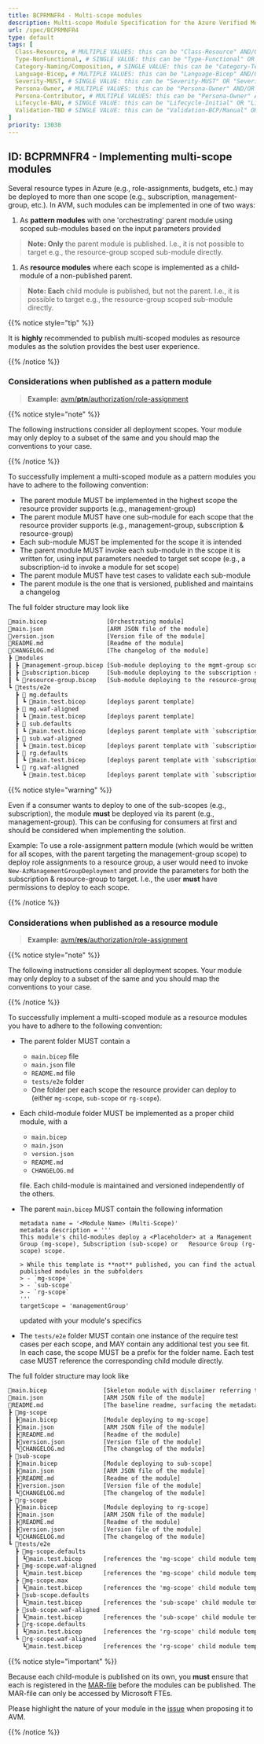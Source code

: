 ```yaml
---
title: BCPRMNFR4 - Multi-scope modules
description: Multi-scope Module Specification for the Azure Verified Modules (AVM) program
url: /spec/BCPRMNFR4
type: default
tags: [
  Class-Resource, # MULTIPLE VALUES: this can be "Class-Resource" AND/OR "Class-Pattern" AND/OR "Class-Utility"
  Type-NonFunctional, # SINGLE VALUE: this can be "Type-Functional" OR "Type-NonFunctional"
  Category-Naming/Composition, # SINGLE VALUE: this can be "Category-Testing" OR "Category-Telemetry" OR "Category-Contribution/Support" OR "Category-Documentation" OR "Category-CodeStyle" OR "Category-Naming/Composition" OR "Category-Inputs/Outputs" OR "Category-Release/Publishing"
  Language-Bicep, # MULTIPLE VALUES: this can be "Language-Bicep" AND/OR "Language-Terraform"
  Severity-MUST, # SINGLE VALUE: this can be "Severity-MUST" OR "Severity-SHOULD" OR "Severity-MAY"
  Persona-Owner, # MULTIPLE VALUES: this can be "Persona-Owner" AND/OR "Persona-Contributor"
  Persona-Contributor, # MULTIPLE VALUES: this can be "Persona-Owner" AND/OR "Persona-Contributor"
  Lifecycle-BAU, # SINGLE VALUE: this can be "Lifecycle-Initial" OR "Lifecycle-BAU" OR "Lifecycle-EOL"
  Validation-TBD # SINGLE VALUE: this can be "Validation-BCP/Manual" OR "Validation-BCP/CI/Informational" OR "Validation-BCP/CI/Enforced"
]
priority: 13030
---
```


## ID: BCPRMNFR4 - Implementing multi-scope modules

Several resource types in Azure (e.g., role-assignments, budgets, etc.) may be deployed to more than one scope (e.g., subscription, management-group, etc.).
In AVM, such modules can be implemented in one of two ways:
1. As **pattern modules** with one 'orchestrating' parent module using scoped sub-modules based on the input parameters provided

  > **Note: Only** the parent module is published. I.e., it is not possible to target e.g., the resource-group scoped sub-module directly.

1. As **resource modules** where each scope is implemented as a child-module of a non-published parent.

  > **Note: Each** child module is published, but not the parent. I.e., it is possible to target e.g., the resource-group scoped sub-module directly.

{{% notice style="tip" %}}

It is **highly** recommended to publish multi-scoped modules as resource modules as the solution provides the best user experience.

{{% /notice %}}

### Considerations when published as a pattern module

  > **Example:** [avm/<b>ptn</b>/authorization/role-assignment](https://github.com/Azure/bicep-registry-modules/tree/main/avm/ptn/authorization/role-assignment)

{{% notice style="note" %}}

The following instructions consider all deployment scopes. Your module may only deploy to a subset of the same and you should map the conventions to your case.

{{% /notice %}}

To successfully implement a multi-scoped module as a pattern modules you have to adhere to the following convention:

- The parent module MUST be implemented in the highest scope the resource provider supports (e.g., management-group)
- The parent module MUST have one sub-module for each scope that the resource provider supports (e.g., management-group, subscription & resource-group)
- Each sub-module MUST be implemented for the scope it is intended
- The parent module MUST invoke each sub-module in the scope it is written for, using input parameters needed to target set scope (e.g., a subscription-id to invoke a module for set scope)
- The parent module MUST have test cases to validate each sub-module
- The parent module is the one that is versioned, published and maintains a changelog

The full folder structure may look like
```txt
📄main.bicep                 [Orchestrating module]
📄main.json                  [ARM JSON file of the module]
📄version.json               [Version file of the module]
📄README.md                  [Readme of the module]
📄CHANGELOG.md               [The changelog of the module]
┣ 📂modules
┃ ┣ 📄management-group.bicep [Sub-module deploying to the mgmt-group scope (if applicable)]
┃ ┣ 📄subscription.bicep     [Sub-module deploying to the subscription scope (if applicable)]
┃ ┗ 📄resource-group.bicep   [Sub-module deploying to the resource-group scope (if applicable)]
┗ 📂tests/e2e
  ┣ 📂 mg.defaults
  ┃ ┗ 📄main.test.bicep      [deploys parent template]
  ┣ 📂 mg.waf-aligned
  ┃ ┗ 📄main.test.bicep      [deploys parent template]
  ┣ 📂 sub.defaults
  ┃ ┗ 📄main.test.bicep      [deploys parent template with `subscriptionId` param]
  ┣ 📂 sub.waf-aligned
  ┃ ┗ 📄main.test.bicep      [deploys parent template with `subscriptionId` param]
  ┣ 📂 rg.defaults
  ┃ ┗ 📄main.test.bicep      [deploys parent template with `subscriptionId` & `resourceGroupName` params]
  ┗ 📂 rg.waf-aligned
    ┗ 📄main.test.bicep      [deploys parent template with `subscriptionId` & `resourceGroupName` params]
```

{{% notice style="warning" %}}

Even if a consumer wants to deploy to one of the sub-scopes (e.g., subscription), the module **must** be deployed via its parent (e.g., management-group). This can be confusing for consumers at first and should be considered when implementing the solution.

Example: To use a role-assignment pattern module (which would be written for all scopes, with the parent targeting the management-group scope) to deploy role assignments to a resource group, a user would need to invoke `New-AzManagementGroupDeployment` and provide the parameters for both the subscription & resource-group to target. I.e., the user **must** have permissions to deploy to each scope.

{{% /notice %}}

### Considerations when published as a resource module

  > **Example:** [avm/<b>res</b>/authorization/role-assignment](https://github.com/Azure/bicep-registry-modules/tree/main/avm/res/authorization/role-assignment)

{{% notice style="note" %}}

The following instructions consider all deployment scopes. Your module may only deploy to a subset of the same and you should map the conventions to your case.

{{% /notice %}}

To successfully implement a multi-scoped module as a resource modules you have to adhere to the following convention:

- The parent folder MUST contain a
  - `main.bicep` file
  - `main.json` file
  - `README.md` file
  - `tests/e2e` folder
  - One folder per each scope the resource provider can deploy to (either `mg-scope`, `sub-scope` or `rg-scope`).
- Each child-module folder MUST be implemented as a proper child module, with a
  - `main.bicep`
  - `main.json`
  - `version.json`
  - `README.md`
  - `CHANGELOG.md`

  file. Each child-module is maintained and versioned independently of the others.

- The parent `main.bicep` MUST contain the following information

  ```bicep
  metadata name = '<Module Name> (Multi-Scope)'
  metadata description = '''
  This module's child-modules deploy a <Placeholder> at a Management Group (mg-scope), Subscription (sub-scope) or   Resource Group (rg-scope) scope.

  > While this template is **not** published, you can find the actual published modules in the subfolders
  > - `mg-scope`
  > - `sub-scope`
  > - `rg-scope`
  '''
  targetScope = 'managementGroup'
  ```

  updated with your module's specifics

- The `tests/e2e` folder MUST contain one instance of the require test cases per each scope, and MAY contain any additional test you see fit. In each case, the scope MUST be a prefix for the folder name. Each test case MUST reference the corresponding child module directly.

The full folder structure may look like
```txt
📄main.bicep                [Skeleton module with disclaimer referring to the child-modules]
📄main.json                 [ARM JSON file of the module]
📄README.md                 [The baseline readme, surfacing the metadata of the main.bicep file]
┣ 📂mg-scope
┃ ┣📄main.bicep             [Module deploying to mg-scope]
┃ ┣📄main.json              [ARM JSON file of the module]
┃ ┣📄README.md              [Readme of the module]
┃ ┣📄version.json           [Version file of the module]
┃ ┗📄CHANGELOG.md           [The changelog of the module]
┣ 📂sub-scope
┃ ┣📄main.bicep             [Module deploying to sub-scope]
┃ ┣📄main.json              [ARM JSON file of the module]
┃ ┣📄README.md              [Readme of the module]
┃ ┣📄version.json           [Version file of the module]
┃ ┗📄CHANGELOG.md           [The changelog of the module]
┣ 📂rg-scope
┃ ┣📄main.bicep             [Module deploying to rg-scope]
┃ ┣📄main.json              [ARM JSON file of the module]
┃ ┣📄README.md              [Readme of the module]
┃ ┣📄version.json           [Version file of the module]
┃ ┗📄CHANGELOG.md           [The changelog of the module]
┗ 📂tests/e2e
  ┣ 📂mg-scope.defaults
  ┃ ┗📄main.test.bicep      [references the 'mg-scope' child module template: '../../../mg-scope/main.bicep']
  ┣ 📂mg-scope.waf-aligned
  ┃ ┗📄main.test.bicep      [references the 'mg-scope' child module template: '../../../mg-scope/main.bicep']
  ┣ 📂mg-scope.max
  ┃ ┗📄main.test.bicep      [references the 'mg-scope' child module template: '../../../mg-scope/main.bicep']
  ┣ 📂sub-scope.defaults
  ┃ ┗📄main.test.bicep      [references the 'sub-scope' child module template: '../../../sub-scope/main.bicep']
  ┣ 📂sub-scope.waf-aligned
  ┃ ┗📄main.test.bicep      [references the 'sub-scope' child module template: '../../../sub-scope/main.bicep']
  ┣ 📂rg-scope.defaults
  ┃ ┗📄main.test.bicep      [references the 'rg-scope' child module template: '../../../rg-scope/main.bicep']
  ┗ 📂rg-scope.waf-aligned
    ┗📄main.test.bicep      [references the 'rg-scope' child module template: '../../../rg-scope/main.bicep']
```


{{% notice style="important" %}}

Because each child-module is published on its own, you **must** ensure that each is registered in the [MAR-file](https://github.com/microsoft/mcr/blob/main/teams/bicep/bicep.yml) before the modules can be published. The MAR-file can only be accessed by Microsoft FTEs.

Please highlight the nature of your module in the [issue](https://github.com/Azure/Azure-Verified-Modules/issues/new?template=3_module_proposal_avm.yml) when proposing it to AVM.

{{% /notice %}}
